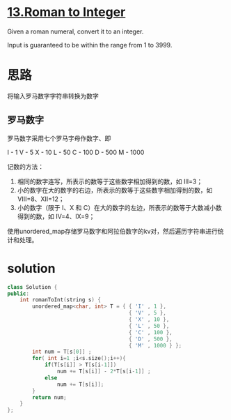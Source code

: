 # [13.Roman to Integer](https://leetcode.com/problems/roman-to-integer/description/)

Given a roman numeral, convert it to an integer.

Input is guaranteed to be within the range from 1 to 3999.



# 思路

将输入罗马数字字符串转换为数字

## 罗马数字

罗马数字采用七个罗马字母作数字、即

I - 1
V - 5
X - 10
L - 50
C - 100
D - 500
M - 1000

记数的方法：

1. 相同的数字连写，所表示的数等于这些数字相加得到的数，如 Ⅲ=3；
2. 小的数字在大的数字的右边，所表示的数等于这些数字相加得到的数，如 Ⅷ=8、Ⅻ=12；
3. 小的数字（限于 Ⅰ、X 和 C）在大的数字的左边，所表示的数等于大数减小数得到的数，如 Ⅳ=4、Ⅸ=9；




使用unordered_map存储罗马数字和阿拉伯数字的kv对，然后遍历字符串进行统计和处理。

# solution

```c++
class Solution {
public:
    int romanToInt(string s) {
		unordered_map<char, int> T = { { 'I' , 1 },
	                                   { 'V' , 5 },
	                                   { 'X' , 10 },
	                                   { 'L' , 50 },
	                                   { 'C' , 100 },
	                                   { 'D' , 500 },
	                                   { 'M' , 1000 } };
	    int num = T[s[0]] ; 
    	for( int i=1 ;i<s.size();i++){
    		if(T[s[i]] > T[s[i-1]]) 
    			num += T[s[i]] - 2*T[s[i-1]] ;
    		else 
    			num += T[s[i]];
		}
		return num;
    }
};
```


